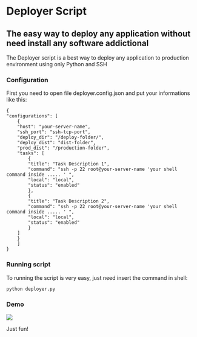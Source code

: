 # Deployer Script
## The easy way to deploy any application without need install any software addictional

The Deployer script is a best way to deploy any application to production environment using only Python and SSH

### Configuration
First you need to open file deployer.config.json and put your informations like this:

~~~~
{
"configurations": [
    {
    "host": "your-server-name",
    "ssh_port": "ssh-tcp-port",
    "deploy_dir": "/deploy-folder/",
    "deploy_dist": "dist-folder",
    "prod_dist": "/production-folder",
    "tasks": [
        {
        "title": "Task Description 1",
        "command": "ssh -p 22 root@your-server-name 'your shell command inside ..... ' ",
        "local": "local",
        "status": "enabled"
        },
        {
        "title": "Task Description 2",
        "command": "ssh -p 22 root@your-server-name 'your shell command inside ..... ' ",
        "local": "local",
        "status": "enabled"
        }
    ]
    }
    ]
}
~~~~

### Running script

To running the script is very easy, just need insert the command in shell:

~~~~
python deployer.py
~~~~

### Demo

[![](http://img.youtube.com/vi/9Vma9xSXlQM/0.jpg)](http://www.youtube.com/watch?v=9Vma9xSXlQM "")


Just fun!